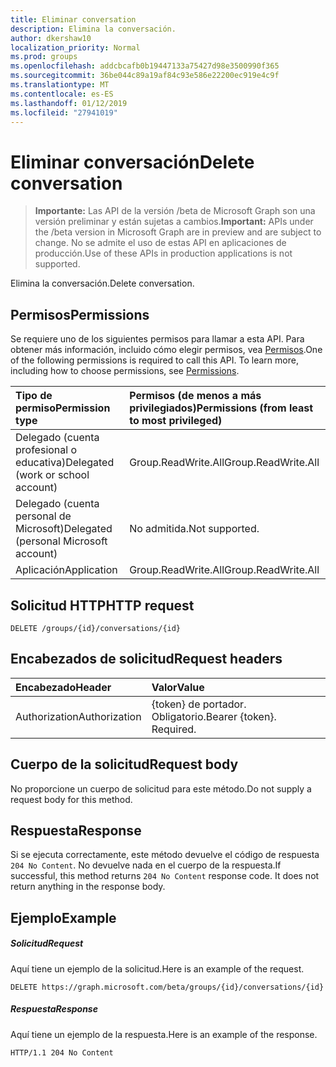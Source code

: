 ```yaml
---
title: Eliminar conversation
description: Elimina la conversación.
author: dkershaw10
localization_priority: Normal
ms.prod: groups
ms.openlocfilehash: addcbcafb0b19447133a75427d98e3500990f365
ms.sourcegitcommit: 36be044c89a19af84c93e586e22200ec919e4c9f
ms.translationtype: MT
ms.contentlocale: es-ES
ms.lasthandoff: 01/12/2019
ms.locfileid: "27941019"
---
```

# <a name="delete-conversation"></a><span data-ttu-id="b5356-103">Eliminar conversación</span><span class="sxs-lookup"><span data-stu-id="b5356-103">Delete conversation</span></span>

> <span data-ttu-id="b5356-104">**Importante:** Las API de la versión /beta de Microsoft Graph son una versión preliminar y están sujetas a cambios.</span><span class="sxs-lookup"><span data-stu-id="b5356-104">**Important:** APIs under the /beta version in Microsoft Graph are in preview and are subject to change.</span></span> <span data-ttu-id="b5356-105">No se admite el uso de estas API en aplicaciones de producción.</span><span class="sxs-lookup"><span data-stu-id="b5356-105">Use of these APIs in production applications is not supported.</span></span>

<span data-ttu-id="b5356-106">Elimina la conversación.</span><span class="sxs-lookup"><span data-stu-id="b5356-106">Delete conversation.</span></span>
## <a name="permissions"></a><span data-ttu-id="b5356-107">Permisos</span><span class="sxs-lookup"><span data-stu-id="b5356-107">Permissions</span></span>
<span data-ttu-id="b5356-p102">Se requiere uno de los siguientes permisos para llamar a esta API. Para obtener más información, incluido cómo elegir permisos, vea [Permisos](/graph/permissions-reference).</span><span class="sxs-lookup"><span data-stu-id="b5356-p102">One of the following permissions is required to call this API. To learn more, including how to choose permissions, see [Permissions](/graph/permissions-reference).</span></span>

|<span data-ttu-id="b5356-110">Tipo de permiso</span><span class="sxs-lookup"><span data-stu-id="b5356-110">Permission type</span></span>      | <span data-ttu-id="b5356-111">Permisos (de menos a más privilegiados)</span><span class="sxs-lookup"><span data-stu-id="b5356-111">Permissions (from least to most privileged)</span></span>              |
|:--------------------|:---------------------------------------------------------|
|<span data-ttu-id="b5356-112">Delegado (cuenta profesional o educativa)</span><span class="sxs-lookup"><span data-stu-id="b5356-112">Delegated (work or school account)</span></span> | <span data-ttu-id="b5356-113">Group.ReadWrite.All</span><span class="sxs-lookup"><span data-stu-id="b5356-113">Group.ReadWrite.All</span></span>    |
|<span data-ttu-id="b5356-114">Delegado (cuenta personal de Microsoft)</span><span class="sxs-lookup"><span data-stu-id="b5356-114">Delegated (personal Microsoft account)</span></span> | <span data-ttu-id="b5356-115">No admitida.</span><span class="sxs-lookup"><span data-stu-id="b5356-115">Not supported.</span></span>    |
|<span data-ttu-id="b5356-116">Aplicación</span><span class="sxs-lookup"><span data-stu-id="b5356-116">Application</span></span> | <span data-ttu-id="b5356-117">Group.ReadWrite.All</span><span class="sxs-lookup"><span data-stu-id="b5356-117">Group.ReadWrite.All</span></span> |

## <a name="http-request"></a><span data-ttu-id="b5356-118">Solicitud HTTP</span><span class="sxs-lookup"><span data-stu-id="b5356-118">HTTP request</span></span>
<!-- { "blockType": "ignored" } -->
```http
DELETE /groups/{id}/conversations/{id}
```
## <a name="request-headers"></a><span data-ttu-id="b5356-119">Encabezados de solicitud</span><span class="sxs-lookup"><span data-stu-id="b5356-119">Request headers</span></span>
| <span data-ttu-id="b5356-120">Encabezado</span><span class="sxs-lookup"><span data-stu-id="b5356-120">Header</span></span>       | <span data-ttu-id="b5356-121">Valor</span><span class="sxs-lookup"><span data-stu-id="b5356-121">Value</span></span> |
|:---------------|:--------|
| <span data-ttu-id="b5356-122">Authorization</span><span class="sxs-lookup"><span data-stu-id="b5356-122">Authorization</span></span>  | <span data-ttu-id="b5356-p103">{token} de portador. Obligatorio.</span><span class="sxs-lookup"><span data-stu-id="b5356-p103">Bearer {token}. Required.</span></span>  |

## <a name="request-body"></a><span data-ttu-id="b5356-125">Cuerpo de la solicitud</span><span class="sxs-lookup"><span data-stu-id="b5356-125">Request body</span></span>
<span data-ttu-id="b5356-126">No proporcione un cuerpo de solicitud para este método.</span><span class="sxs-lookup"><span data-stu-id="b5356-126">Do not supply a request body for this method.</span></span>

## <a name="response"></a><span data-ttu-id="b5356-127">Respuesta</span><span class="sxs-lookup"><span data-stu-id="b5356-127">Response</span></span>

<span data-ttu-id="b5356-p104">Si se ejecuta correctamente, este método devuelve el código de respuesta `204 No Content`. No devuelve nada en el cuerpo de la respuesta.</span><span class="sxs-lookup"><span data-stu-id="b5356-p104">If successful, this method returns `204 No Content` response code. It does not return anything in the response body.</span></span>

## <a name="example"></a><span data-ttu-id="b5356-130">Ejemplo</span><span class="sxs-lookup"><span data-stu-id="b5356-130">Example</span></span>
##### <a name="request"></a><span data-ttu-id="b5356-131">Solicitud</span><span class="sxs-lookup"><span data-stu-id="b5356-131">Request</span></span>
<span data-ttu-id="b5356-132">Aquí tiene un ejemplo de la solicitud.</span><span class="sxs-lookup"><span data-stu-id="b5356-132">Here is an example of the request.</span></span>
<!-- {
  "blockType": "request",
  "name": "delete_conversation"
}-->
```http
DELETE https://graph.microsoft.com/beta/groups/{id}/conversations/{id}
```
##### <a name="response"></a><span data-ttu-id="b5356-133">Respuesta</span><span class="sxs-lookup"><span data-stu-id="b5356-133">Response</span></span>
<span data-ttu-id="b5356-134">Aquí tiene un ejemplo de la respuesta.</span><span class="sxs-lookup"><span data-stu-id="b5356-134">Here is an example of the response.</span></span> 
<!-- {
  "blockType": "response",
  "truncated": true
} -->
```http
HTTP/1.1 204 No Content
```

<!-- uuid: 8fcb5dbc-d5aa-4681-8e31-b001d5168d79
2015-10-25 14:57:30 UTC -->
<!-- {
  "type": "#page.annotation",
  "description": "Delete conversation",
  "keywords": "",
  "section": "documentation",
  "tocPath": ""
}-->
